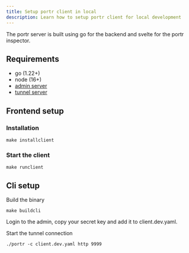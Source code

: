 ```yaml
---
title: Setup portr client in local
description: Learn how to setup portr client for local development
---
```


The portr server is built using go for the backend and svelte for the portr inspector.

## Requirements

- go (1.22+)
- node (16+)
- [admin server](/local-development/admin/)
- [tunnel server](/local-development/tunnel-server/)

## Frontend setup

### Installation

```shell
make installclient
```

### Start the client

```shell
make runclient
```

## Cli setup

Build the binary

```shell
make buildcli
```

Login to the admin, copy your secret key and add it to client.dev.yaml.

Start the tunnel connection

```shell
./portr -c client.dev.yaml http 9999
```
